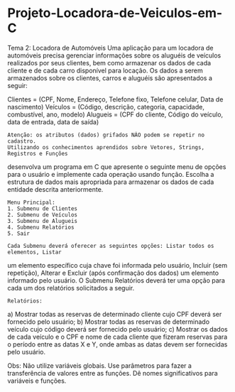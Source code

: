# Projeto-Locadora-de-Veiculos-em-C

Tema 2: Locadora de Automóveis 
    Uma aplicação para um locadora de automóveis precisa gerenciar informações sobre os
aluguéis de veículos realizados por seus clientes, bem como armazenar os dados de cada cliente
e de cada carro disponível para locação. Os dados a serem armazenados sobre os clientes, carros
e aluguéis são apresentados a seguir: 

Clientes = (CPF, Nome, Endereço, Telefone fixo, Telefone celular, Data de nascimento)
Veículos = (Código, descrição, categoria, capacidade, combustível, ano, modelo)
Alugueis = (CPF do cliente, Código do veículo, data de entrada, data de saída)

    Atenção: os atributos (dados) grifados NÃO podem se repetir no cadastro.  
    Utilizando os conhecimentos aprendidos sobre Vetores, Strings, Registros e Funções
desenvolva um programa em C que apresente o seguinte menu de opções para o usuário e
implemente cada operação usando função. Escolha a estrutura de dados mais apropriada para
armazenar os dados de cada entidade descrita anteriormente.  
    
    Menu Principal:
    1. Submenu de Clientes
    2. Submenu de Veículos
    3. Submenu de Alugueis
    4. Submenu Relatórios
    5. Sair 

    Cada Submenu deverá oferecer as seguintes opções: Listar todos os elementos, Listar
um elemento específico cuja chave foi informada pelo usuário, Incluir (sem repetição), Alterar e
Excluir (após confirmação dos dados) um elemento informado pelo usuário. O Submenu
Relatórios deverá ter uma opção para cada um dos relatórios solicitados a seguir. 

    Relatórios:
a) Mostrar todas as reservas de determinado cliente cujo CPF deverá ser 
fornecido pelo usuário;
b) Mostrar todas as reservas de determinado veículo cujo código deverá 
ser fornecido pelo usuário;
c) Mostrar os dados de cada veículo e o CPF e nome de cada cliente que 
fizeram reservas para o período entre as datas X e Y, onde ambas as
datas devem ser fornecidas pelo usuário. 

Obs: Não utilize variáveis globais. Use parâmetros para fazer a transferência de valores entre as
funções. Dê nomes significativos para variáveis e funções. 

